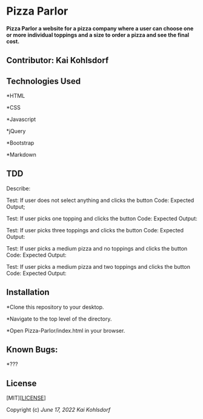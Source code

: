 # Pizza Parlor

#### Pizza Parlor a website for a pizza company where a user can choose one or more individual toppings  and a size to order a pizza and see the final cost.

## Contributor: Kai Kohlsdorf

## Technologies Used

*HTML

*CSS

*Javascript

*jQuery

*Bootstrap

*Markdown

## TDD

Describe: 

Test: If user does not select anything and clicks the button
Code: 
Expected Output;

Test: If user picks one topping and clicks the button
Code: 
Expected Output:

Test: If user picks three toppings and clicks the button
Code: 
Expected Output:

Test: If user picks a medium pizza and no toppings and clicks the button
Code: 
Expected Output:

Test: If user picks a medium pizza and two toppings and clicks the button
Code:
Expected Output:

## Installation

*Clone this repository to your desktop.

*Navigate to the top level of the directory.

*Open Pizza-Parlor/index.html in your browser.

## Known Bugs: 

*???

## License
[MIT][<a href=https://github.com/KaiKohlsdorf/pizzaparlor/blob/main/LICENSE>LICENSE</a>]

Copyright (c) _June 17, 2022_ _Kai Kohlsdorf_
